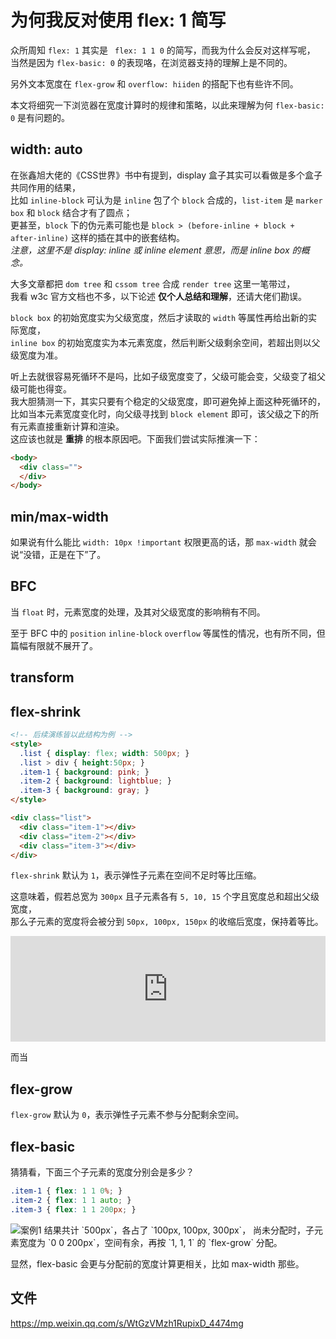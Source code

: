 # 为何我反对使用 flex: 1 简写

众所周知 `flex: 1` 其实是 ` flex: 1 1 0` 的简写，而我为什么会反对这样写呢，  
当然是因为 `flex-basic: 0` 的表现咯，在浏览器支持的理解上是不同的。  

另外文本宽度在 `flex-grow` 和 `overflow: hiiden` 的搭配下也有些许不同。  

本文将细究一下浏览器在宽度计算时的规律和策略，以此来理解为何 `flex-basic: 0` 是有问题的。  

## width: auto

在张鑫旭大佬的《CSS世界》书中有提到，display 盒子其实可以看做是多个盒子共同作用的结果，  
比如 `inline-block` 可认为是 `inline` 包了个 `block` 合成的，`list-item` 是 `marker box` 和 `block` 结合才有了圆点；  
更甚至，`block` 下的伪元素可能也是 `block > (before-inline + block + after-inline)` 这样的插在其中的嵌套结构。  
_注意，这里不是 display: inline 或 inline element 意思，而是 inline box 的概念。_  

大多文章都把 `dom tree` 和 `cssom tree` 合成 `render tree` 这里一笔带过，   
我看 w3c 官方文档也不多，以下论述 __仅个人总结和理解__，还请大佬们勘误。  

`block box` 的初始宽度实为父级宽度，然后才读取的 `width` 等属性再给出新的实际宽度，  
`inline box` 的初始宽度实为本元素宽度，然后判断父级剩余空间，若超出则以父级宽度为准。  

听上去就很容易死循环不是吗，比如子级宽度变了，父级可能会变，父级变了祖父级可能也得变。  
我大胆猜测一下，其实只要有个稳定的父级宽度，即可避免掉上面这种死循环的，  
比如当本元素宽度变化时，向父级寻找到 `block element` 即可，该父级之下的所有元素直接重新计算和渲染。  
这应该也就是 __重排__ 的根本原因吧。下面我们尝试实际推演一下：  

```html
<body>
  <div class="">
  </div>
</body>
```

## min/max-width

如果说有什么能比 `width: 10px !important` 权限更高的话，那 `max-width` 就会说“没错，正是在下”了。  

## BFC

当 `float` 时，元素宽度的处理，及其对父级宽度的影响稍有不同。  

至于 BFC 中的 `position` `inline-block` `overflow` 等属性的情况，也有所不同，但篇幅有限就不展开了。  

## transform



## flex-shrink

```html
<!-- 后续演练皆以此结构为例 -->
<style>
  .list { display: flex; width: 500px; }
  .list > div { height:50px; }
  .item-1 { background: pink; }
  .item-2 { background: lightblue; }
  .item-3 { background: gray; }
</style>

<div class="list">
  <div class="item-1"></div>
  <div class="item-2"></div>
  <div class="item-3"></div>
</div>
```

`flex-shrink` 默认为 `1`，表示弹性子元素在空间不足时等比压缩。  

这意味着，假若总宽为 `300px` 且子元素各有 `5, 10, 15` 个字且宽度总和超出父级宽度，  
那么子元素的宽度将会被分到 `50px, 100px, 150px` 的收缩后宽度，保持着等比。  

<iframe height="169" style="width: 100%;" scrolling="no" title="flex-shrink: 1" src="https://codepen.io/foreverZ133/embed/abZyRQK?height=169&theme-id=light&default-tab=result" frameborder="no" loading="lazy" allowtransparency="true" allowfullscreen="true">
  See the Pen <a href='https://codepen.io/foreverZ133/pen/abZyRQK'>flex-shrink: 1</a> by 张永恒
  (<a href='https://codepen.io/foreverZ133'>@foreverZ133</a>) on <a href='https://codepen.io'>CodePen</a>.
</iframe>

而当

## flex-grow

`flex-grow` 默认为 `0`，表示弹性子元素不参与分配剩余空间。  

## flex-basic

猜猜看，下面三个子元素的宽度分别会是多少？
```css
.item-1 { flex: 1 1 0%; }
.item-2 { flex: 1 1 auto; }
.item-3 { flex: 1 1 200px; }
```

<img src="https://s1.ax1x.com/2020/10/28/B1N9sI.jpg" alt="案例1">  
结果共计 `500px`，各占了 `100px, 100px, 300px`，  
尚未分配时，子元素宽度为 `0 0 200px`，空间有余，再按 `1, 1, 1` 的 `flex-grow` 分配。

显然，flex-basic 会更与分配前的宽度计算更相关，比如 max-width 那些。



## 文件
https://mp.weixin.qq.com/s/WtGzVMzh1RupixD_4474mg  
